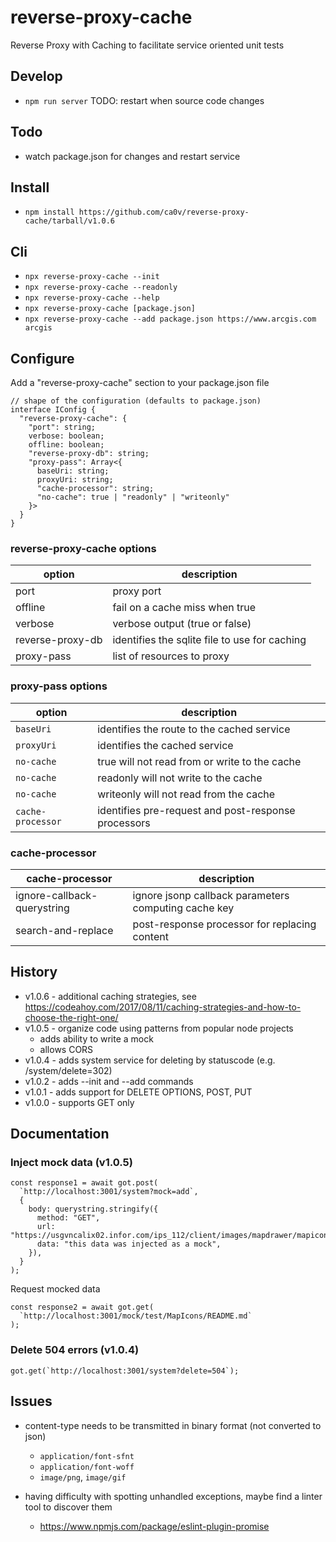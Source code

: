 # reverse-proxy-cache

Reverse Proxy with Caching to facilitate service oriented unit tests

## Develop

- `npm run server` TODO: restart when source code changes

## Todo

- watch package.json for changes and restart service

## Install

- `npm install https://github.com/ca0v/reverse-proxy-cache/tarball/v1.0.6`

## Cli

- `npx reverse-proxy-cache --init`
- `npx reverse-proxy-cache --readonly`
- `npx reverse-proxy-cache --help`
- `npx reverse-proxy-cache [package.json]`
- `npx reverse-proxy-cache --add package.json https://www.arcgis.com arcgis`

## Configure

Add a "reverse-proxy-cache" section to your package.json file

```
// shape of the configuration (defaults to package.json)
interface IConfig {
  "reverse-proxy-cache": {
    "port": string;
    verbose: boolean;
    offline: boolean;
    "reverse-proxy-db": string;
    "proxy-pass": Array<{
      baseUri: string;
      proxyUri: string;
      "cache-processor": string;
      "no-cache": true | "readonly" | "writeonly"
    }>
  }
}
```

### reverse-proxy-cache options

| option           | description                                   |
| ---------------- | --------------------------------------------- |
| port             | proxy port                                    |
| offline          | fail on a cache miss when true                |
| verbose          | verbose output (true or false)                |
| reverse-proxy-db | identifies the sqlite file to use for caching |
| proxy-pass       | list of resources to proxy                    |

### proxy-pass options

| option            | description                                         |
| ----------------- | --------------------------------------------------- |
| `baseUri`         | identifies the route to the cached service          |
| `proxyUri`        | identifies the cached service                       |
| `no-cache`        | true will not read from or write to the cache       |
| `no-cache`        | readonly will not write to the cache                |
| `no-cache`        | writeonly will not read from the cache              |
| `cache-processor` | identifies pre-request and post-response processors |

### cache-processor

| cache-processor             | description                                          |
| --------------------------- | ---------------------------------------------------- |
| ignore-callback-querystring | ignore jsonp callback parameters computing cache key |
| search-and-replace          | post-response processor for replacing content        |

## History

- v1.0.6 - additional caching strategies, see https://codeahoy.com/2017/08/11/caching-strategies-and-how-to-choose-the-right-one/
- v1.0.5 - organize code using patterns from popular node projects
  - adds ability to write a mock
  - allows CORS
- v1.0.4 - adds system service for deleting by statuscode (e.g. /system/delete=302)
- v1.0.2 - adds --init and --add commands
- v1.0.1 - adds support for DELETE OPTIONS, POST, PUT
- v1.0.0 - supports GET only

## Documentation

### Inject mock data (v1.0.5)

```
const response1 = await got.post(
  `http://localhost:3001/system?mock=add`,
  {
    body: querystring.stringify({
      method: "GET",
      url: "https://usgvncalix02.infor.com/ips_112/client/images/mapdrawer/mapicons/README.md",
      data: "this data was injected as a mock",
    }),
  }
);
```

Request mocked data

```
const response2 = await got.get(
  `http://localhost:3001/mock/test/MapIcons/README.md`
);
```

### Delete 504 errors (v1.0.4)

```
got.get(`http://localhost:3001/system?delete=504`);
```

## Issues

- content-type needs to be transmitted in binary format (not converted to json)

  - `application/font-sfnt`
  - `application/font-woff`
  - `image/png`, `image/gif`

- having difficulty with spotting unhandled exceptions, maybe find a linter tool to discover them

  - https://www.npmjs.com/package/eslint-plugin-promise
